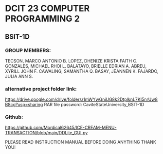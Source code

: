 # DCIT 23 COMPUTER PROGRAMMING 2

## BSIT-1D

### GROUP MEMBERS:

TECSON, MARCO ANTONIO B.
LOPEZ, DHENIZE KRISTA FAITH C.
GONZALES, MICHAEL RHOI L.
BALATAYO, BRIELLE EDRIAN A.
ABREU, XYRILL JOHN F.
CAWALING, SAMANTHA Q.
BASAY, JEANNEN K.
FAJARDO, JULIA ANN S.

### alternative project folder link:
https://drive.google.com/drive/folders/1mWYwGniUG8k2DtpIknL7KI5nrUw8B8cg?usp=sharing
RAR file password: CaviteStateUniversity_BSIT-1D

### Github:
https://github.com/Mordical62645/ICE-CREAM-MENU-TRANSACTION/blob/main/DDLite_GUI.py


PLEASE READ INSTRUCTION MANUAL BEFORE DOING ANYTHING THANK YOU!
